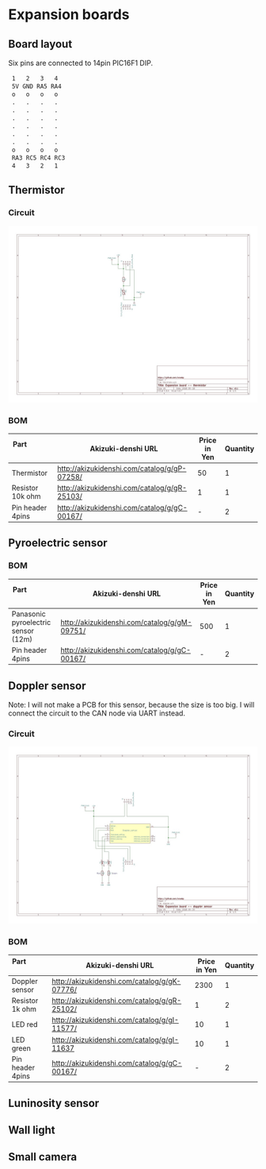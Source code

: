 # Expansion boards

## Board layout

Six pins are connected to 14pin PIC16F1 DIP.

```
 1   2   3   4
 5V GND RA5 RA4
 o   o   o   o
 .   .   .   .
 .   .   .   .
 .   .   .   .
 .   .   .   .
 .   .   .   .
 .   .   .   .
 o   o   o   o
 RA3 RC5 RC4 RC3
 4   3   2   1
```

## Thermistor

### Circuit

![thermistor](./KiCAD/circuit/thermistor/thermistor_v0.1.jpg)

### BOM

|Part                      |Akizuki-denshi URL |Price in Yen |Quantity|
|--------------------------|-------------------|-------------|--------|
|Thermistor  |http://akizukidenshi.com/catalog/g/gP-07258/|50|1|
|Resistor 10k ohm          |http://akizukidenshi.com/catalog/g/gR-25103/|1|1|
|Pin header 4pins          |http://akizukidenshi.com/catalog/g/gC-00167/|-|2|

## Pyroelectric sensor

### BOM

|Part                      |Akizuki-denshi URL |Price in Yen |Quantity|
|--------------------------|-------------------|-------------|--------|
|Panasonic pyroelectric sensor (12m)|http://akizukidenshi.com/catalog/g/gM-09751/|500|1|
|Pin header 4pins          |http://akizukidenshi.com/catalog/g/gC-00167/|-|2|

## Doppler sensor

Note: I will not make a PCB for this sensor, because the size is too big. I will connect the circuit to the CAN node via UART instead.

### Circuit

![doppler](./KiCAD/circuit/doppler/doppler_v0.1.jpg)

### BOM

|Part                      |Akizuki-denshi URL |Price in Yen |Quantity|
|--------------------------|-------------------|-------------|--------|
|Doppler sensor  |http://akizukidenshi.com/catalog/g/gK-07776/|2300|1|
|Resistor 1k ohm           |http://akizukidenshi.com/catalog/g/gR-25102/|1|2|
|LED red                   |http://akizukidenshi.com/catalog/g/gI-11577/|10|1|
|LED green                 |http://akizukidenshi.com/catalog/g/gI-11637|10|1|
|Pin header 4pins          |http://akizukidenshi.com/catalog/g/gC-00167/|-|2|

## Luninosity sensor

## Wall light

## Small camera
